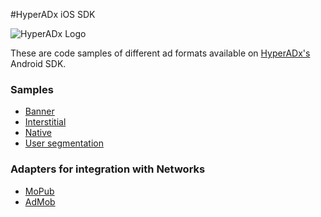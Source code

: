 #HyperADx iOS SDK

![HyperADx Logo](http://d2n7xvwjxl8766.cloudfront.net/assets/site/logo-e04518160888e1f8b3795f0ce01e1909.png)


These are code samples of different ad formats available on [HyperADx's](http://hyperadx.com/) Android SDK.

### Samples

* [Banner](https://github.com/hyperads/ios-sdk/docs/_banner.md)
* [Interstitial](https://github.com/hyperads/ios-sdk/docs/_interstitial.md)
* [Native](https://github.com/hyperads/ios-sdk/docs/_native.md)
* [User segmentation](https://github.com/hyperads/ios-sdk/docs/_segments.md)

### Adapters for integration with Networks

* [MoPub](https://github.com/hyperads/ios-sdk/docs/_mopub.md)
* [AdMob](https://github.com/hyperads/ios-sdk/docs/_admob.md)
